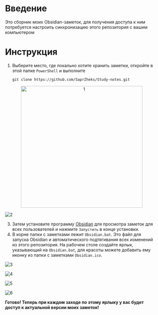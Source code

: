 # Введение
Это сборник моих Obsidian-заметок, для получения доступа к ним потребуется настроить синхронизацию этого репозитория с вашим компьютером
# Инструкция
1. Выберите место, где локально хотите хранить заметки, откройте в этой папке `PowerShell` и выполните

   `git clone https://github.com/SaprZheks/Study-notes.git`

<div align="center"><img src="Readme%20Images/1.png" alt="1" style="width: 400px; height: auto;"/></div>

![2](./README%20Images/2.png)

3. Затем установите программу [Obsidian](https://obsidian.md/download) для просмотра заметок для всех пользователей и нажмите `Запустить` в конце установки.
4. В корне папки с заметками лежит `Obsidian.bat`. Это файл для запуска Obsidian и автоматического подтягивания всех изменений из этого репозитория. На рабочем столе создайте ярлык, указывающий на `Obsidian.bat`, для красоты можете добавить ему иконку из папки с заметками `Obsidian.ico`.

![3](./README%20Images/3.png)

![4](./README%20Images/4.png)

![5](./README%20Images/5.png)

![6](./README%20Images/6.png)

**Готово! Теперь при каждом заходе по этому ярлыку у вас будет доступ к актуальной версии моих заметок!**
